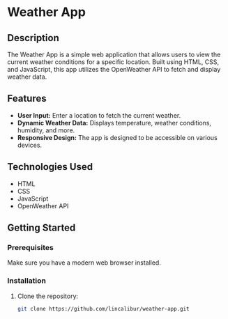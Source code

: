 # Weather App

## Description

The Weather App is a simple web application that allows users to view the current weather conditions for a specific location. Built using HTML, CSS, and JavaScript, this app utilizes the OpenWeather API to fetch and display weather data.

## Features

- **User Input:** Enter a location to fetch the current weather.
- **Dynamic Weather Data:** Displays temperature, weather conditions, humidity, and more.
- **Responsive Design:** The app is designed to be accessible on various devices.

## Technologies Used

- HTML
- CSS
- JavaScript
- OpenWeather API

## Getting Started

### Prerequisites

Make sure you have a modern web browser installed.

### Installation

1. Clone the repository:
   ```bash
   git clone https://github.com/lincalibur/weather-app.git
